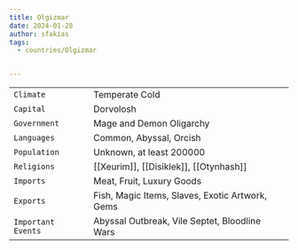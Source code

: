 ```yaml
---
title: Olgizmar
date: 2024-01-28
author: sfakias
tags:
  - countries/Olgizmar


---
```

| | |
| --- | --- |
| `Climate` | Temperate Cold |
| `Capital` | Dorvolosh |
| `Government` | Mage and Demon Oligarchy |
| `Languages` | Common, Abyssal, Orcish |
| `Population` | Unknown, at least 200000 |
| `Religions` | [[Xeurim]], [[Disiklek]], [[Otynhash]] |
| `Imports` | Meat, Fruit, Luxury Goods |
| `Exports` | Fish, Magic Items, Slaves, Exotic Artwork, Gems |
| `Important Events` | Abyssal Outbreak, Vile Septet, Bloodline Wars |
